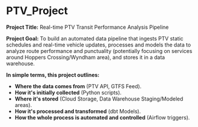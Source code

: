 # PTV_Project
**Project Title:** Real-time PTV Transit Performance Analysis Pipeline

**Project Goal:** To build an automated data pipeline that ingests PTV static schedules and real-time vehicle updates, processes and models the data to analyze route performance and punctuality (potentially focusing on services around Hoppers Crossing/Wyndham area), and stores it in a data warehouse.

**In simple terms, this project outlines:**

- **Where the data comes from** (PTV API, GTFS Feed).
- **How it's initially collected** (Python scripts).
- **Where it's stored** (Cloud Storage, Data Warehouse Staging/Modeled areas).
- **How it's processed and transformed** (dbt Models).
- **How the whole process is automated and controlled** (Airflow triggers).
